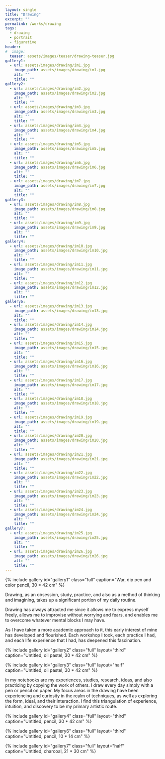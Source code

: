 ```yaml
---
layout: single
title: "Drawing"
excerpt: ""
permalink: /works/drawing
tags:
  - drawing
  - portrait
  - figurative
header:
#  image: 
  teaser: assets/images/teaser/drawing-teaser.jpg
gallery1:
  - url: assets/images/drawing/im1.jpg
    image_path: assets/images/drawing/im1.jpg
    alt: ""
    title: ""
gallery2:
  - url: assets/images/drawing/im2.jpg
    image_path: assets/images/drawing/im2.jpg
    alt: ""
    title: ""
  - url: assets/images/drawing/im3.jpg
    image_path: assets/images/drawing/im3.jpg
    alt: ""
    title: ""
  - url: assets/images/drawing/im4.jpg
    image_path: assets/images/drawing/im4.jpg
    alt: ""
    title: ""
  - url: assets/images/drawing/im5.jpg
    image_path: assets/images/drawing/im5.jpg
    alt: ""
    title: ""
  - url: assets/images/drawing/im6.jpg
    image_path: assets/images/drawing/im6.jpg
    alt: ""
    title: ""
  - url: assets/images/drawing/im7.jpg
    image_path: assets/images/drawing/im7.jpg
    alt: ""
    title: ""	
gallery3:
  - url: assets/images/drawing/im8.jpg
    image_path: assets/images/drawing/im8.jpg
    alt: ""
    title: ""
  - url: assets/images/drawing/im9.jpg
    image_path: assets/images/drawing/im9.jpg
    alt: ""
    title: ""
gallery4:
  - url: assets/images/drawing/im10.jpg
    image_path: assets/images/drawing/im10.jpg
    alt: ""
    title: ""
  - url: assets/images/drawing/im11.jpg
    image_path: assets/images/drawing/im11.jpg
    alt: ""
    title: ""
  - url: assets/images/drawing/im12.jpg
    image_path: assets/images/drawing/im12.jpg
    alt: ""
    title: ""
gallery6:
  - url: assets/images/drawing/im13.jpg
    image_path: assets/images/drawing/im13.jpg
    alt: ""
    title: ""
  - url: assets/images/drawing/im14.jpg
    image_path: assets/images/drawing/im14.jpg
    alt: ""
    title: ""
  - url: assets/images/drawing/im15.jpg
    image_path: assets/images/drawing/im15.jpg
    alt: ""
    title: ""
  - url: assets/images/drawing/im16.jpg
    image_path: assets/images/drawing/im16.jpg
    alt: ""
    title: ""
  - url: assets/images/drawing/im17.jpg
    image_path: assets/images/drawing/im17.jpg
    alt: ""
    title: ""
  - url: assets/images/drawing/im18.jpg
    image_path: assets/images/drawing/im18.jpg
    alt: ""
    title: ""
  - url: assets/images/drawing/im19.jpg
    image_path: assets/images/drawing/im19.jpg
    alt: ""
    title: ""
  - url: assets/images/drawing/im20.jpg
    image_path: assets/images/drawing/im20.jpg
    alt: ""
    title: ""
  - url: assets/images/drawing/im21.jpg
    image_path: assets/images/drawing/im21.jpg
    alt: ""
    title: ""
  - url: assets/images/drawing/im22.jpg
    image_path: assets/images/drawing/im22.jpg
    alt: ""
    title: ""
  - url: assets/images/drawing/im23.jpg
    image_path: assets/images/drawing/im23.jpg
    alt: ""
    title: ""
  - url: assets/images/drawing/im24.jpg
    image_path: assets/images/drawing/im24.jpg
    alt: ""
    title: ""
gallery7:
  - url: assets/images/drawing/im25.jpg
    image_path: assets/images/drawing/im25.jpg
    alt: ""
    title: ""
  - url: assets/images/drawing/im26.jpg
    image_path: assets/images/drawing/im26.jpg
    alt: ""
    title: ""
---
```


{% include gallery id="gallery1" class="full" caption="War, dip pen and color pencil, 30 * 42 cm" %}


Drawing, as an obsession, study, practice, and also as a method of thinking and imagining, takes up a significant portion of my daily routine.

Drawing has always attracted me since it allows me to express myself freely, allows me to improvise without worrying and fears, and enables me to overcome whatever mental blocks I may have. 

As I have taken a more academic approach to it, this early interest of mine has developed and flourished. Each workshop I took, each practice I had, and each life experience that I had, has deepened this fascination.

{% include gallery id="gallery2" class="full" layout="third" caption="Untitled, oil pastel, 30 * 42 cm" %}

{% include gallery id="gallery3" class="full" layout="half" caption="Untitled, oil pastel, 30 * 42 cm" %}

In my notebooks are my experiences, studies, research, ideas, and also practicing by copying the work of others. I draw every day simply with a pen or pencil on paper. My focus areas in the drawing have been experiencing and curiosity in the realm of techniques, as well as exploring the form, ideal, and their interaction. I find this triangulation of experience, intuition, and discovery to be my primary artistic route.

{% include gallery id="gallery4" class="full" layout="third" caption="Untitled, pencil, 30 * 42 cm" %}

{% include gallery id="gallery6" class="full" layout="third" caption="Untitled, pencil, 10 * 14 cm" %}

{% include gallery id="gallery7" class="full" layout="half" caption="Untitled, charcoal, 21 * 30 cm" %}